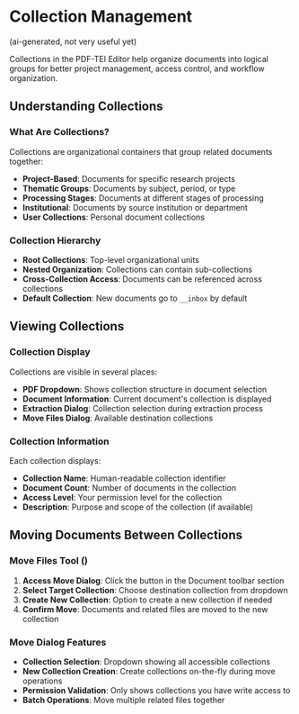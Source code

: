 # Collection Management

(ai-generated, not very useful yet)

Collections in the PDF-TEI Editor help organize documents into logical groups for better project management, access control, and workflow organization.

## Understanding Collections

### What Are Collections?

Collections are organizational containers that group related documents together:

- **Project-Based**: Documents for specific research projects
- **Thematic Groups**: Documents by subject, period, or type
- **Processing Stages**: Documents at different stages of processing
- **Institutional**: Documents by source institution or department
- **User Collections**: Personal document collections

### Collection Hierarchy

- **Root Collections**: Top-level organizational units
- **Nested Organization**: Collections can contain sub-collections
- **Cross-Collection Access**: Documents can be referenced across collections
- **Default Collection**: New documents go to `__inbox` by default

## Viewing Collections

### Collection Display

Collections are visible in several places:

- **PDF Dropdown**: Shows collection structure in document selection
- **Document Information**: Current document's collection is displayed
- **Extraction Dialog**: Collection selection during extraction process
- **Move Files Dialog**: Available destination collections

### Collection Information

Each collection displays:

- **Collection Name**: Human-readable collection identifier
- **Document Count**: Number of documents in the collection
- **Access Level**: Your permission level for the collection
- **Description**: Purpose and scope of the collection (if available)

## Moving Documents Between Collections

### Move Files Tool (<sl-icon name="folder-symlink"></sl-icon>)

1. **Access Move Dialog**: Click the <sl-icon name="folder-symlink"></sl-icon> button in the Document toolbar section
2. **Select Target Collection**: Choose destination collection from dropdown
3. **Create New Collection**: Option to create a new collection if needed
4. **Confirm Move**: Documents and related files are moved to the new collection

### Move Dialog Features

- **Collection Selection**: Dropdown showing all accessible collections
- **New Collection Creation**: Create collections on-the-fly during move operations
- **Permission Validation**: Only shows collections you have write access to
- **Batch Operations**: Move multiple related files together

